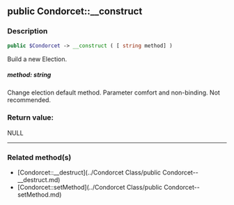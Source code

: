 ## public Condorcet::__construct

### Description    

```php
public $Condorcet -> __construct ( [ string method] )
```

Build a new Election.    


##### **method:** *string*   
Change election default method. Parameter comfort and non-binding. Not recommended.    



### Return value:   

NULL


---------------------------------------

### Related method(s)      

* [Condorcet::__destruct](../Condorcet Class/public Condorcet--__destruct.md)    
* [Condorcet::setMethod](../Condorcet Class/public Condorcet--setMethod.md)    
